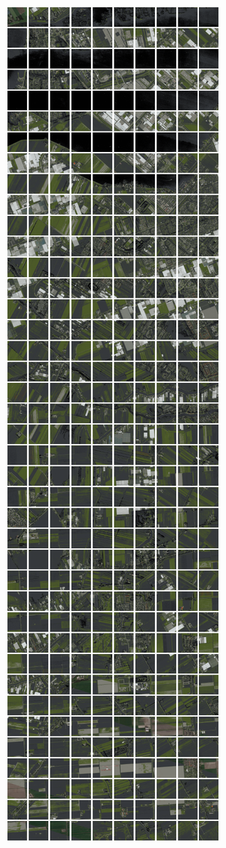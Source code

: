<html>
<div>
<img src="https://github.com/HakkaTjakka/NL_TILE_MAP/blob/main/18/615/-1051/r.6150.-10510.png" height="44" width="44">
<img src="https://github.com/HakkaTjakka/NL_TILE_MAP/blob/main/18/615/-1051/r.6151.-10510.png" height="44" width="44">
<img src="https://github.com/HakkaTjakka/NL_TILE_MAP/blob/main/18/615/-1051/r.6152.-10510.png" height="44" width="44">
<img src="https://github.com/HakkaTjakka/NL_TILE_MAP/blob/main/18/615/-1051/r.6153.-10510.png" height="44" width="44">
<img src="https://github.com/HakkaTjakka/NL_TILE_MAP/blob/main/18/615/-1051/r.6154.-10510.png" height="44" width="44">
<img src="https://github.com/HakkaTjakka/NL_TILE_MAP/blob/main/18/615/-1051/r.6155.-10510.png" height="44" width="44">
<img src="https://github.com/HakkaTjakka/NL_TILE_MAP/blob/main/18/615/-1051/r.6156.-10510.png" height="44" width="44">
<img src="https://github.com/HakkaTjakka/NL_TILE_MAP/blob/main/18/615/-1051/r.6157.-10510.png" height="44" width="44">
<img src="https://github.com/HakkaTjakka/NL_TILE_MAP/blob/main/18/615/-1051/r.6158.-10510.png" height="44" width="44">
<img src="https://github.com/HakkaTjakka/NL_TILE_MAP/blob/main/18/615/-1051/r.6159.-10510.png" height="44" width="44">
<img src="https://github.com/HakkaTjakka/NL_TILE_MAP/blob/main/18/616/-1051/r.6160.-10510.png" height="44" width="44">
<img src="https://github.com/HakkaTjakka/NL_TILE_MAP/blob/main/18/616/-1051/r.6161.-10510.png" height="44" width="44">
<img src="https://github.com/HakkaTjakka/NL_TILE_MAP/blob/main/18/616/-1051/r.6162.-10510.png" height="44" width="44">
<img src="https://github.com/HakkaTjakka/NL_TILE_MAP/blob/main/18/616/-1051/r.6163.-10510.png" height="44" width="44">
<img src="https://github.com/HakkaTjakka/NL_TILE_MAP/blob/main/18/616/-1051/r.6164.-10510.png" height="44" width="44">
<img src="https://github.com/HakkaTjakka/NL_TILE_MAP/blob/main/18/616/-1051/r.6165.-10510.png" height="44" width="44">
<img src="https://github.com/HakkaTjakka/NL_TILE_MAP/blob/main/18/616/-1051/r.6166.-10510.png" height="44" width="44">
<img src="https://github.com/HakkaTjakka/NL_TILE_MAP/blob/main/18/616/-1051/r.6167.-10510.png" height="44" width="44">
<img src="https://github.com/HakkaTjakka/NL_TILE_MAP/blob/main/18/616/-1051/r.6168.-10510.png" height="44" width="44">
<img src="https://github.com/HakkaTjakka/NL_TILE_MAP/blob/main/18/616/-1051/r.6169.-10510.png" height="44" width="44">
<br>
<img src="https://github.com/HakkaTjakka/NL_TILE_MAP/blob/main/18/615/-1051/r.6150.-10509.png" height="44" width="44">
<img src="https://github.com/HakkaTjakka/NL_TILE_MAP/blob/main/18/615/-1051/r.6151.-10509.png" height="44" width="44">
<img src="https://github.com/HakkaTjakka/NL_TILE_MAP/blob/main/18/615/-1051/r.6152.-10509.png" height="44" width="44">
<img src="https://github.com/HakkaTjakka/NL_TILE_MAP/blob/main/18/615/-1051/r.6153.-10509.png" height="44" width="44">
<img src="https://github.com/HakkaTjakka/NL_TILE_MAP/blob/main/18/615/-1051/r.6154.-10509.png" height="44" width="44">
<img src="https://github.com/HakkaTjakka/NL_TILE_MAP/blob/main/18/615/-1051/r.6155.-10509.png" height="44" width="44">
<img src="https://github.com/HakkaTjakka/NL_TILE_MAP/blob/main/18/615/-1051/r.6156.-10509.png" height="44" width="44">
<img src="https://github.com/HakkaTjakka/NL_TILE_MAP/blob/main/18/615/-1051/r.6157.-10509.png" height="44" width="44">
<img src="https://github.com/HakkaTjakka/NL_TILE_MAP/blob/main/18/615/-1051/r.6158.-10509.png" height="44" width="44">
<img src="https://github.com/HakkaTjakka/NL_TILE_MAP/blob/main/18/615/-1051/r.6159.-10509.png" height="44" width="44">
<img src="https://github.com/HakkaTjakka/NL_TILE_MAP/blob/main/18/616/-1051/r.6160.-10509.png" height="44" width="44">
<img src="https://github.com/HakkaTjakka/NL_TILE_MAP/blob/main/18/616/-1051/r.6161.-10509.png" height="44" width="44">
<img src="https://github.com/HakkaTjakka/NL_TILE_MAP/blob/main/18/616/-1051/r.6162.-10509.png" height="44" width="44">
<img src="https://github.com/HakkaTjakka/NL_TILE_MAP/blob/main/18/616/-1051/r.6163.-10509.png" height="44" width="44">
<img src="https://github.com/HakkaTjakka/NL_TILE_MAP/blob/main/18/616/-1051/r.6164.-10509.png" height="44" width="44">
<img src="https://github.com/HakkaTjakka/NL_TILE_MAP/blob/main/18/616/-1051/r.6165.-10509.png" height="44" width="44">
<img src="https://github.com/HakkaTjakka/NL_TILE_MAP/blob/main/18/616/-1051/r.6166.-10509.png" height="44" width="44">
<img src="https://github.com/HakkaTjakka/NL_TILE_MAP/blob/main/18/616/-1051/r.6167.-10509.png" height="44" width="44">
<img src="https://github.com/HakkaTjakka/NL_TILE_MAP/blob/main/18/616/-1051/r.6168.-10509.png" height="44" width="44">
<img src="https://github.com/HakkaTjakka/NL_TILE_MAP/blob/main/18/616/-1051/r.6169.-10509.png" height="44" width="44">
<br>
<img src="https://github.com/HakkaTjakka/NL_TILE_MAP/blob/main/18/615/-1051/r.6150.-10508.png" height="44" width="44">
<img src="https://github.com/HakkaTjakka/NL_TILE_MAP/blob/main/18/615/-1051/r.6151.-10508.png" height="44" width="44">
<img src="https://github.com/HakkaTjakka/NL_TILE_MAP/blob/main/18/615/-1051/r.6152.-10508.png" height="44" width="44">
<img src="https://github.com/HakkaTjakka/NL_TILE_MAP/blob/main/18/615/-1051/r.6153.-10508.png" height="44" width="44">
<img src="https://github.com/HakkaTjakka/NL_TILE_MAP/blob/main/18/615/-1051/r.6154.-10508.png" height="44" width="44">
<img src="https://github.com/HakkaTjakka/NL_TILE_MAP/blob/main/18/615/-1051/r.6155.-10508.png" height="44" width="44">
<img src="https://github.com/HakkaTjakka/NL_TILE_MAP/blob/main/18/615/-1051/r.6156.-10508.png" height="44" width="44">
<img src="https://github.com/HakkaTjakka/NL_TILE_MAP/blob/main/18/615/-1051/r.6157.-10508.png" height="44" width="44">
<img src="https://github.com/HakkaTjakka/NL_TILE_MAP/blob/main/18/615/-1051/r.6158.-10508.png" height="44" width="44">
<img src="https://github.com/HakkaTjakka/NL_TILE_MAP/blob/main/18/615/-1051/r.6159.-10508.png" height="44" width="44">
<img src="https://github.com/HakkaTjakka/NL_TILE_MAP/blob/main/18/616/-1051/r.6160.-10508.png" height="44" width="44">
<img src="https://github.com/HakkaTjakka/NL_TILE_MAP/blob/main/18/616/-1051/r.6161.-10508.png" height="44" width="44">
<img src="https://github.com/HakkaTjakka/NL_TILE_MAP/blob/main/18/616/-1051/r.6162.-10508.png" height="44" width="44">
<img src="https://github.com/HakkaTjakka/NL_TILE_MAP/blob/main/18/616/-1051/r.6163.-10508.png" height="44" width="44">
<img src="https://github.com/HakkaTjakka/NL_TILE_MAP/blob/main/18/616/-1051/r.6164.-10508.png" height="44" width="44">
<img src="https://github.com/HakkaTjakka/NL_TILE_MAP/blob/main/18/616/-1051/r.6165.-10508.png" height="44" width="44">
<img src="https://github.com/HakkaTjakka/NL_TILE_MAP/blob/main/18/616/-1051/r.6166.-10508.png" height="44" width="44">
<img src="https://github.com/HakkaTjakka/NL_TILE_MAP/blob/main/18/616/-1051/r.6167.-10508.png" height="44" width="44">
<img src="https://github.com/HakkaTjakka/NL_TILE_MAP/blob/main/18/616/-1051/r.6168.-10508.png" height="44" width="44">
<img src="https://github.com/HakkaTjakka/NL_TILE_MAP/blob/main/18/616/-1051/r.6169.-10508.png" height="44" width="44">
<br>
<img src="https://github.com/HakkaTjakka/NL_TILE_MAP/blob/main/18/615/-1051/r.6150.-10507.png" height="44" width="44">
<img src="https://github.com/HakkaTjakka/NL_TILE_MAP/blob/main/18/615/-1051/r.6151.-10507.png" height="44" width="44">
<img src="https://github.com/HakkaTjakka/NL_TILE_MAP/blob/main/18/615/-1051/r.6152.-10507.png" height="44" width="44">
<img src="https://github.com/HakkaTjakka/NL_TILE_MAP/blob/main/18/615/-1051/r.6153.-10507.png" height="44" width="44">
<img src="https://github.com/HakkaTjakka/NL_TILE_MAP/blob/main/18/615/-1051/r.6154.-10507.png" height="44" width="44">
<img src="https://github.com/HakkaTjakka/NL_TILE_MAP/blob/main/18/615/-1051/r.6155.-10507.png" height="44" width="44">
<img src="https://github.com/HakkaTjakka/NL_TILE_MAP/blob/main/18/615/-1051/r.6156.-10507.png" height="44" width="44">
<img src="https://github.com/HakkaTjakka/NL_TILE_MAP/blob/main/18/615/-1051/r.6157.-10507.png" height="44" width="44">
<img src="https://github.com/HakkaTjakka/NL_TILE_MAP/blob/main/18/615/-1051/r.6158.-10507.png" height="44" width="44">
<img src="https://github.com/HakkaTjakka/NL_TILE_MAP/blob/main/18/615/-1051/r.6159.-10507.png" height="44" width="44">
<img src="https://github.com/HakkaTjakka/NL_TILE_MAP/blob/main/18/616/-1051/r.6160.-10507.png" height="44" width="44">
<img src="https://github.com/HakkaTjakka/NL_TILE_MAP/blob/main/18/616/-1051/r.6161.-10507.png" height="44" width="44">
<img src="https://github.com/HakkaTjakka/NL_TILE_MAP/blob/main/18/616/-1051/r.6162.-10507.png" height="44" width="44">
<img src="https://github.com/HakkaTjakka/NL_TILE_MAP/blob/main/18/616/-1051/r.6163.-10507.png" height="44" width="44">
<img src="https://github.com/HakkaTjakka/NL_TILE_MAP/blob/main/18/616/-1051/r.6164.-10507.png" height="44" width="44">
<img src="https://github.com/HakkaTjakka/NL_TILE_MAP/blob/main/18/616/-1051/r.6165.-10507.png" height="44" width="44">
<img src="https://github.com/HakkaTjakka/NL_TILE_MAP/blob/main/18/616/-1051/r.6166.-10507.png" height="44" width="44">
<img src="https://github.com/HakkaTjakka/NL_TILE_MAP/blob/main/18/616/-1051/r.6167.-10507.png" height="44" width="44">
<img src="https://github.com/HakkaTjakka/NL_TILE_MAP/blob/main/18/616/-1051/r.6168.-10507.png" height="44" width="44">
<img src="https://github.com/HakkaTjakka/NL_TILE_MAP/blob/main/18/616/-1051/r.6169.-10507.png" height="44" width="44">
<br>
<img src="https://github.com/HakkaTjakka/NL_TILE_MAP/blob/main/18/615/-1051/r.6150.-10506.png" height="44" width="44">
<img src="https://github.com/HakkaTjakka/NL_TILE_MAP/blob/main/18/615/-1051/r.6151.-10506.png" height="44" width="44">
<img src="https://github.com/HakkaTjakka/NL_TILE_MAP/blob/main/18/615/-1051/r.6152.-10506.png" height="44" width="44">
<img src="https://github.com/HakkaTjakka/NL_TILE_MAP/blob/main/18/615/-1051/r.6153.-10506.png" height="44" width="44">
<img src="https://github.com/HakkaTjakka/NL_TILE_MAP/blob/main/18/615/-1051/r.6154.-10506.png" height="44" width="44">
<img src="https://github.com/HakkaTjakka/NL_TILE_MAP/blob/main/18/615/-1051/r.6155.-10506.png" height="44" width="44">
<img src="https://github.com/HakkaTjakka/NL_TILE_MAP/blob/main/18/615/-1051/r.6156.-10506.png" height="44" width="44">
<img src="https://github.com/HakkaTjakka/NL_TILE_MAP/blob/main/18/615/-1051/r.6157.-10506.png" height="44" width="44">
<img src="https://github.com/HakkaTjakka/NL_TILE_MAP/blob/main/18/615/-1051/r.6158.-10506.png" height="44" width="44">
<img src="https://github.com/HakkaTjakka/NL_TILE_MAP/blob/main/18/615/-1051/r.6159.-10506.png" height="44" width="44">
<img src="https://github.com/HakkaTjakka/NL_TILE_MAP/blob/main/18/616/-1051/r.6160.-10506.png" height="44" width="44">
<img src="https://github.com/HakkaTjakka/NL_TILE_MAP/blob/main/18/616/-1051/r.6161.-10506.png" height="44" width="44">
<img src="https://github.com/HakkaTjakka/NL_TILE_MAP/blob/main/18/616/-1051/r.6162.-10506.png" height="44" width="44">
<img src="https://github.com/HakkaTjakka/NL_TILE_MAP/blob/main/18/616/-1051/r.6163.-10506.png" height="44" width="44">
<img src="https://github.com/HakkaTjakka/NL_TILE_MAP/blob/main/18/616/-1051/r.6164.-10506.png" height="44" width="44">
<img src="https://github.com/HakkaTjakka/NL_TILE_MAP/blob/main/18/616/-1051/r.6165.-10506.png" height="44" width="44">
<img src="https://github.com/HakkaTjakka/NL_TILE_MAP/blob/main/18/616/-1051/r.6166.-10506.png" height="44" width="44">
<img src="https://github.com/HakkaTjakka/NL_TILE_MAP/blob/main/18/616/-1051/r.6167.-10506.png" height="44" width="44">
<img src="https://github.com/HakkaTjakka/NL_TILE_MAP/blob/main/18/616/-1051/r.6168.-10506.png" height="44" width="44">
<img src="https://github.com/HakkaTjakka/NL_TILE_MAP/blob/main/18/616/-1051/r.6169.-10506.png" height="44" width="44">
<br>
<img src="https://github.com/HakkaTjakka/NL_TILE_MAP/blob/main/18/615/-1051/r.6150.-10505.png" height="44" width="44">
<img src="https://github.com/HakkaTjakka/NL_TILE_MAP/blob/main/18/615/-1051/r.6151.-10505.png" height="44" width="44">
<img src="https://github.com/HakkaTjakka/NL_TILE_MAP/blob/main/18/615/-1051/r.6152.-10505.png" height="44" width="44">
<img src="https://github.com/HakkaTjakka/NL_TILE_MAP/blob/main/18/615/-1051/r.6153.-10505.png" height="44" width="44">
<img src="https://github.com/HakkaTjakka/NL_TILE_MAP/blob/main/18/615/-1051/r.6154.-10505.png" height="44" width="44">
<img src="https://github.com/HakkaTjakka/NL_TILE_MAP/blob/main/18/615/-1051/r.6155.-10505.png" height="44" width="44">
<img src="https://github.com/HakkaTjakka/NL_TILE_MAP/blob/main/18/615/-1051/r.6156.-10505.png" height="44" width="44">
<img src="https://github.com/HakkaTjakka/NL_TILE_MAP/blob/main/18/615/-1051/r.6157.-10505.png" height="44" width="44">
<img src="https://github.com/HakkaTjakka/NL_TILE_MAP/blob/main/18/615/-1051/r.6158.-10505.png" height="44" width="44">
<img src="https://github.com/HakkaTjakka/NL_TILE_MAP/blob/main/18/615/-1051/r.6159.-10505.png" height="44" width="44">
<img src="https://github.com/HakkaTjakka/NL_TILE_MAP/blob/main/18/616/-1051/r.6160.-10505.png" height="44" width="44">
<img src="https://github.com/HakkaTjakka/NL_TILE_MAP/blob/main/18/616/-1051/r.6161.-10505.png" height="44" width="44">
<img src="https://github.com/HakkaTjakka/NL_TILE_MAP/blob/main/18/616/-1051/r.6162.-10505.png" height="44" width="44">
<img src="https://github.com/HakkaTjakka/NL_TILE_MAP/blob/main/18/616/-1051/r.6163.-10505.png" height="44" width="44">
<img src="https://github.com/HakkaTjakka/NL_TILE_MAP/blob/main/18/616/-1051/r.6164.-10505.png" height="44" width="44">
<img src="https://github.com/HakkaTjakka/NL_TILE_MAP/blob/main/18/616/-1051/r.6165.-10505.png" height="44" width="44">
<img src="https://github.com/HakkaTjakka/NL_TILE_MAP/blob/main/18/616/-1051/r.6166.-10505.png" height="44" width="44">
<img src="https://github.com/HakkaTjakka/NL_TILE_MAP/blob/main/18/616/-1051/r.6167.-10505.png" height="44" width="44">
<img src="https://github.com/HakkaTjakka/NL_TILE_MAP/blob/main/18/616/-1051/r.6168.-10505.png" height="44" width="44">
<img src="https://github.com/HakkaTjakka/NL_TILE_MAP/blob/main/18/616/-1051/r.6169.-10505.png" height="44" width="44">
<br>
<img src="https://github.com/HakkaTjakka/NL_TILE_MAP/blob/main/18/615/-1051/r.6150.-10504.png" height="44" width="44">
<img src="https://github.com/HakkaTjakka/NL_TILE_MAP/blob/main/18/615/-1051/r.6151.-10504.png" height="44" width="44">
<img src="https://github.com/HakkaTjakka/NL_TILE_MAP/blob/main/18/615/-1051/r.6152.-10504.png" height="44" width="44">
<img src="https://github.com/HakkaTjakka/NL_TILE_MAP/blob/main/18/615/-1051/r.6153.-10504.png" height="44" width="44">
<img src="https://github.com/HakkaTjakka/NL_TILE_MAP/blob/main/18/615/-1051/r.6154.-10504.png" height="44" width="44">
<img src="https://github.com/HakkaTjakka/NL_TILE_MAP/blob/main/18/615/-1051/r.6155.-10504.png" height="44" width="44">
<img src="https://github.com/HakkaTjakka/NL_TILE_MAP/blob/main/18/615/-1051/r.6156.-10504.png" height="44" width="44">
<img src="https://github.com/HakkaTjakka/NL_TILE_MAP/blob/main/18/615/-1051/r.6157.-10504.png" height="44" width="44">
<img src="https://github.com/HakkaTjakka/NL_TILE_MAP/blob/main/18/615/-1051/r.6158.-10504.png" height="44" width="44">
<img src="https://github.com/HakkaTjakka/NL_TILE_MAP/blob/main/18/615/-1051/r.6159.-10504.png" height="44" width="44">
<img src="https://github.com/HakkaTjakka/NL_TILE_MAP/blob/main/18/616/-1051/r.6160.-10504.png" height="44" width="44">
<img src="https://github.com/HakkaTjakka/NL_TILE_MAP/blob/main/18/616/-1051/r.6161.-10504.png" height="44" width="44">
<img src="https://github.com/HakkaTjakka/NL_TILE_MAP/blob/main/18/616/-1051/r.6162.-10504.png" height="44" width="44">
<img src="https://github.com/HakkaTjakka/NL_TILE_MAP/blob/main/18/616/-1051/r.6163.-10504.png" height="44" width="44">
<img src="https://github.com/HakkaTjakka/NL_TILE_MAP/blob/main/18/616/-1051/r.6164.-10504.png" height="44" width="44">
<img src="https://github.com/HakkaTjakka/NL_TILE_MAP/blob/main/18/616/-1051/r.6165.-10504.png" height="44" width="44">
<img src="https://github.com/HakkaTjakka/NL_TILE_MAP/blob/main/18/616/-1051/r.6166.-10504.png" height="44" width="44">
<img src="https://github.com/HakkaTjakka/NL_TILE_MAP/blob/main/18/616/-1051/r.6167.-10504.png" height="44" width="44">
<img src="https://github.com/HakkaTjakka/NL_TILE_MAP/blob/main/18/616/-1051/r.6168.-10504.png" height="44" width="44">
<img src="https://github.com/HakkaTjakka/NL_TILE_MAP/blob/main/18/616/-1051/r.6169.-10504.png" height="44" width="44">
<br>
<img src="https://github.com/HakkaTjakka/NL_TILE_MAP/blob/main/18/615/-1051/r.6150.-10503.png" height="44" width="44">
<img src="https://github.com/HakkaTjakka/NL_TILE_MAP/blob/main/18/615/-1051/r.6151.-10503.png" height="44" width="44">
<img src="https://github.com/HakkaTjakka/NL_TILE_MAP/blob/main/18/615/-1051/r.6152.-10503.png" height="44" width="44">
<img src="https://github.com/HakkaTjakka/NL_TILE_MAP/blob/main/18/615/-1051/r.6153.-10503.png" height="44" width="44">
<img src="https://github.com/HakkaTjakka/NL_TILE_MAP/blob/main/18/615/-1051/r.6154.-10503.png" height="44" width="44">
<img src="https://github.com/HakkaTjakka/NL_TILE_MAP/blob/main/18/615/-1051/r.6155.-10503.png" height="44" width="44">
<img src="https://github.com/HakkaTjakka/NL_TILE_MAP/blob/main/18/615/-1051/r.6156.-10503.png" height="44" width="44">
<img src="https://github.com/HakkaTjakka/NL_TILE_MAP/blob/main/18/615/-1051/r.6157.-10503.png" height="44" width="44">
<img src="https://github.com/HakkaTjakka/NL_TILE_MAP/blob/main/18/615/-1051/r.6158.-10503.png" height="44" width="44">
<img src="https://github.com/HakkaTjakka/NL_TILE_MAP/blob/main/18/615/-1051/r.6159.-10503.png" height="44" width="44">
<img src="https://github.com/HakkaTjakka/NL_TILE_MAP/blob/main/18/616/-1051/r.6160.-10503.png" height="44" width="44">
<img src="https://github.com/HakkaTjakka/NL_TILE_MAP/blob/main/18/616/-1051/r.6161.-10503.png" height="44" width="44">
<img src="https://github.com/HakkaTjakka/NL_TILE_MAP/blob/main/18/616/-1051/r.6162.-10503.png" height="44" width="44">
<img src="https://github.com/HakkaTjakka/NL_TILE_MAP/blob/main/18/616/-1051/r.6163.-10503.png" height="44" width="44">
<img src="https://github.com/HakkaTjakka/NL_TILE_MAP/blob/main/18/616/-1051/r.6164.-10503.png" height="44" width="44">
<img src="https://github.com/HakkaTjakka/NL_TILE_MAP/blob/main/18/616/-1051/r.6165.-10503.png" height="44" width="44">
<img src="https://github.com/HakkaTjakka/NL_TILE_MAP/blob/main/18/616/-1051/r.6166.-10503.png" height="44" width="44">
<img src="https://github.com/HakkaTjakka/NL_TILE_MAP/blob/main/18/616/-1051/r.6167.-10503.png" height="44" width="44">
<img src="https://github.com/HakkaTjakka/NL_TILE_MAP/blob/main/18/616/-1051/r.6168.-10503.png" height="44" width="44">
<img src="https://github.com/HakkaTjakka/NL_TILE_MAP/blob/main/18/616/-1051/r.6169.-10503.png" height="44" width="44">
<br>
<img src="https://github.com/HakkaTjakka/NL_TILE_MAP/blob/main/18/615/-1051/r.6150.-10502.png" height="44" width="44">
<img src="https://github.com/HakkaTjakka/NL_TILE_MAP/blob/main/18/615/-1051/r.6151.-10502.png" height="44" width="44">
<img src="https://github.com/HakkaTjakka/NL_TILE_MAP/blob/main/18/615/-1051/r.6152.-10502.png" height="44" width="44">
<img src="https://github.com/HakkaTjakka/NL_TILE_MAP/blob/main/18/615/-1051/r.6153.-10502.png" height="44" width="44">
<img src="https://github.com/HakkaTjakka/NL_TILE_MAP/blob/main/18/615/-1051/r.6154.-10502.png" height="44" width="44">
<img src="https://github.com/HakkaTjakka/NL_TILE_MAP/blob/main/18/615/-1051/r.6155.-10502.png" height="44" width="44">
<img src="https://github.com/HakkaTjakka/NL_TILE_MAP/blob/main/18/615/-1051/r.6156.-10502.png" height="44" width="44">
<img src="https://github.com/HakkaTjakka/NL_TILE_MAP/blob/main/18/615/-1051/r.6157.-10502.png" height="44" width="44">
<img src="https://github.com/HakkaTjakka/NL_TILE_MAP/blob/main/18/615/-1051/r.6158.-10502.png" height="44" width="44">
<img src="https://github.com/HakkaTjakka/NL_TILE_MAP/blob/main/18/615/-1051/r.6159.-10502.png" height="44" width="44">
<img src="https://github.com/HakkaTjakka/NL_TILE_MAP/blob/main/18/616/-1051/r.6160.-10502.png" height="44" width="44">
<img src="https://github.com/HakkaTjakka/NL_TILE_MAP/blob/main/18/616/-1051/r.6161.-10502.png" height="44" width="44">
<img src="https://github.com/HakkaTjakka/NL_TILE_MAP/blob/main/18/616/-1051/r.6162.-10502.png" height="44" width="44">
<img src="https://github.com/HakkaTjakka/NL_TILE_MAP/blob/main/18/616/-1051/r.6163.-10502.png" height="44" width="44">
<img src="https://github.com/HakkaTjakka/NL_TILE_MAP/blob/main/18/616/-1051/r.6164.-10502.png" height="44" width="44">
<img src="https://github.com/HakkaTjakka/NL_TILE_MAP/blob/main/18/616/-1051/r.6165.-10502.png" height="44" width="44">
<img src="https://github.com/HakkaTjakka/NL_TILE_MAP/blob/main/18/616/-1051/r.6166.-10502.png" height="44" width="44">
<img src="https://github.com/HakkaTjakka/NL_TILE_MAP/blob/main/18/616/-1051/r.6167.-10502.png" height="44" width="44">
<img src="https://github.com/HakkaTjakka/NL_TILE_MAP/blob/main/18/616/-1051/r.6168.-10502.png" height="44" width="44">
<img src="https://github.com/HakkaTjakka/NL_TILE_MAP/blob/main/18/616/-1051/r.6169.-10502.png" height="44" width="44">
<br>
<img src="https://github.com/HakkaTjakka/NL_TILE_MAP/blob/main/18/615/-1051/r.6150.-10501.png" height="44" width="44">
<img src="https://github.com/HakkaTjakka/NL_TILE_MAP/blob/main/18/615/-1051/r.6151.-10501.png" height="44" width="44">
<img src="https://github.com/HakkaTjakka/NL_TILE_MAP/blob/main/18/615/-1051/r.6152.-10501.png" height="44" width="44">
<img src="https://github.com/HakkaTjakka/NL_TILE_MAP/blob/main/18/615/-1051/r.6153.-10501.png" height="44" width="44">
<img src="https://github.com/HakkaTjakka/NL_TILE_MAP/blob/main/18/615/-1051/r.6154.-10501.png" height="44" width="44">
<img src="https://github.com/HakkaTjakka/NL_TILE_MAP/blob/main/18/615/-1051/r.6155.-10501.png" height="44" width="44">
<img src="https://github.com/HakkaTjakka/NL_TILE_MAP/blob/main/18/615/-1051/r.6156.-10501.png" height="44" width="44">
<img src="https://github.com/HakkaTjakka/NL_TILE_MAP/blob/main/18/615/-1051/r.6157.-10501.png" height="44" width="44">
<img src="https://github.com/HakkaTjakka/NL_TILE_MAP/blob/main/18/615/-1051/r.6158.-10501.png" height="44" width="44">
<img src="https://github.com/HakkaTjakka/NL_TILE_MAP/blob/main/18/615/-1051/r.6159.-10501.png" height="44" width="44">
<img src="https://github.com/HakkaTjakka/NL_TILE_MAP/blob/main/18/616/-1051/r.6160.-10501.png" height="44" width="44">
<img src="https://github.com/HakkaTjakka/NL_TILE_MAP/blob/main/18/616/-1051/r.6161.-10501.png" height="44" width="44">
<img src="https://github.com/HakkaTjakka/NL_TILE_MAP/blob/main/18/616/-1051/r.6162.-10501.png" height="44" width="44">
<img src="https://github.com/HakkaTjakka/NL_TILE_MAP/blob/main/18/616/-1051/r.6163.-10501.png" height="44" width="44">
<img src="https://github.com/HakkaTjakka/NL_TILE_MAP/blob/main/18/616/-1051/r.6164.-10501.png" height="44" width="44">
<img src="https://github.com/HakkaTjakka/NL_TILE_MAP/blob/main/18/616/-1051/r.6165.-10501.png" height="44" width="44">
<img src="https://github.com/HakkaTjakka/NL_TILE_MAP/blob/main/18/616/-1051/r.6166.-10501.png" height="44" width="44">
<img src="https://github.com/HakkaTjakka/NL_TILE_MAP/blob/main/18/616/-1051/r.6167.-10501.png" height="44" width="44">
<img src="https://github.com/HakkaTjakka/NL_TILE_MAP/blob/main/18/616/-1051/r.6168.-10501.png" height="44" width="44">
<img src="https://github.com/HakkaTjakka/NL_TILE_MAP/blob/main/18/616/-1051/r.6169.-10501.png" height="44" width="44">
<br>
<img src="https://github.com/HakkaTjakka/NL_TILE_MAP/blob/main/18/615/-1050/r.6150.-10500.png" height="44" width="44">
<img src="https://github.com/HakkaTjakka/NL_TILE_MAP/blob/main/18/615/-1050/r.6151.-10500.png" height="44" width="44">
<img src="https://github.com/HakkaTjakka/NL_TILE_MAP/blob/main/18/615/-1050/r.6152.-10500.png" height="44" width="44">
<img src="https://github.com/HakkaTjakka/NL_TILE_MAP/blob/main/18/615/-1050/r.6153.-10500.png" height="44" width="44">
<img src="https://github.com/HakkaTjakka/NL_TILE_MAP/blob/main/18/615/-1050/r.6154.-10500.png" height="44" width="44">
<img src="https://github.com/HakkaTjakka/NL_TILE_MAP/blob/main/18/615/-1050/r.6155.-10500.png" height="44" width="44">
<img src="https://github.com/HakkaTjakka/NL_TILE_MAP/blob/main/18/615/-1050/r.6156.-10500.png" height="44" width="44">
<img src="https://github.com/HakkaTjakka/NL_TILE_MAP/blob/main/18/615/-1050/r.6157.-10500.png" height="44" width="44">
<img src="https://github.com/HakkaTjakka/NL_TILE_MAP/blob/main/18/615/-1050/r.6158.-10500.png" height="44" width="44">
<img src="https://github.com/HakkaTjakka/NL_TILE_MAP/blob/main/18/615/-1050/r.6159.-10500.png" height="44" width="44">
<img src="https://github.com/HakkaTjakka/NL_TILE_MAP/blob/main/18/616/-1050/r.6160.-10500.png" height="44" width="44">
<img src="https://github.com/HakkaTjakka/NL_TILE_MAP/blob/main/18/616/-1050/r.6161.-10500.png" height="44" width="44">
<img src="https://github.com/HakkaTjakka/NL_TILE_MAP/blob/main/18/616/-1050/r.6162.-10500.png" height="44" width="44">
<img src="https://github.com/HakkaTjakka/NL_TILE_MAP/blob/main/18/616/-1050/r.6163.-10500.png" height="44" width="44">
<img src="https://github.com/HakkaTjakka/NL_TILE_MAP/blob/main/18/616/-1050/r.6164.-10500.png" height="44" width="44">
<img src="https://github.com/HakkaTjakka/NL_TILE_MAP/blob/main/18/616/-1050/r.6165.-10500.png" height="44" width="44">
<img src="https://github.com/HakkaTjakka/NL_TILE_MAP/blob/main/18/616/-1050/r.6166.-10500.png" height="44" width="44">
<img src="https://github.com/HakkaTjakka/NL_TILE_MAP/blob/main/18/616/-1050/r.6167.-10500.png" height="44" width="44">
<img src="https://github.com/HakkaTjakka/NL_TILE_MAP/blob/main/18/616/-1050/r.6168.-10500.png" height="44" width="44">
<img src="https://github.com/HakkaTjakka/NL_TILE_MAP/blob/main/18/616/-1050/r.6169.-10500.png" height="44" width="44">
<br>
<img src="https://github.com/HakkaTjakka/NL_TILE_MAP/blob/main/18/615/-1050/r.6150.-10499.png" height="44" width="44">
<img src="https://github.com/HakkaTjakka/NL_TILE_MAP/blob/main/18/615/-1050/r.6151.-10499.png" height="44" width="44">
<img src="https://github.com/HakkaTjakka/NL_TILE_MAP/blob/main/18/615/-1050/r.6152.-10499.png" height="44" width="44">
<img src="https://github.com/HakkaTjakka/NL_TILE_MAP/blob/main/18/615/-1050/r.6153.-10499.png" height="44" width="44">
<img src="https://github.com/HakkaTjakka/NL_TILE_MAP/blob/main/18/615/-1050/r.6154.-10499.png" height="44" width="44">
<img src="https://github.com/HakkaTjakka/NL_TILE_MAP/blob/main/18/615/-1050/r.6155.-10499.png" height="44" width="44">
<img src="https://github.com/HakkaTjakka/NL_TILE_MAP/blob/main/18/615/-1050/r.6156.-10499.png" height="44" width="44">
<img src="https://github.com/HakkaTjakka/NL_TILE_MAP/blob/main/18/615/-1050/r.6157.-10499.png" height="44" width="44">
<img src="https://github.com/HakkaTjakka/NL_TILE_MAP/blob/main/18/615/-1050/r.6158.-10499.png" height="44" width="44">
<img src="https://github.com/HakkaTjakka/NL_TILE_MAP/blob/main/18/615/-1050/r.6159.-10499.png" height="44" width="44">
<img src="https://github.com/HakkaTjakka/NL_TILE_MAP/blob/main/18/616/-1050/r.6160.-10499.png" height="44" width="44">
<img src="https://github.com/HakkaTjakka/NL_TILE_MAP/blob/main/18/616/-1050/r.6161.-10499.png" height="44" width="44">
<img src="https://github.com/HakkaTjakka/NL_TILE_MAP/blob/main/18/616/-1050/r.6162.-10499.png" height="44" width="44">
<img src="https://github.com/HakkaTjakka/NL_TILE_MAP/blob/main/18/616/-1050/r.6163.-10499.png" height="44" width="44">
<img src="https://github.com/HakkaTjakka/NL_TILE_MAP/blob/main/18/616/-1050/r.6164.-10499.png" height="44" width="44">
<img src="https://github.com/HakkaTjakka/NL_TILE_MAP/blob/main/18/616/-1050/r.6165.-10499.png" height="44" width="44">
<img src="https://github.com/HakkaTjakka/NL_TILE_MAP/blob/main/18/616/-1050/r.6166.-10499.png" height="44" width="44">
<img src="https://github.com/HakkaTjakka/NL_TILE_MAP/blob/main/18/616/-1050/r.6167.-10499.png" height="44" width="44">
<img src="https://github.com/HakkaTjakka/NL_TILE_MAP/blob/main/18/616/-1050/r.6168.-10499.png" height="44" width="44">
<img src="https://github.com/HakkaTjakka/NL_TILE_MAP/blob/main/18/616/-1050/r.6169.-10499.png" height="44" width="44">
<br>
<img src="https://github.com/HakkaTjakka/NL_TILE_MAP/blob/main/18/615/-1050/r.6150.-10498.png" height="44" width="44">
<img src="https://github.com/HakkaTjakka/NL_TILE_MAP/blob/main/18/615/-1050/r.6151.-10498.png" height="44" width="44">
<img src="https://github.com/HakkaTjakka/NL_TILE_MAP/blob/main/18/615/-1050/r.6152.-10498.png" height="44" width="44">
<img src="https://github.com/HakkaTjakka/NL_TILE_MAP/blob/main/18/615/-1050/r.6153.-10498.png" height="44" width="44">
<img src="https://github.com/HakkaTjakka/NL_TILE_MAP/blob/main/18/615/-1050/r.6154.-10498.png" height="44" width="44">
<img src="https://github.com/HakkaTjakka/NL_TILE_MAP/blob/main/18/615/-1050/r.6155.-10498.png" height="44" width="44">
<img src="https://github.com/HakkaTjakka/NL_TILE_MAP/blob/main/18/615/-1050/r.6156.-10498.png" height="44" width="44">
<img src="https://github.com/HakkaTjakka/NL_TILE_MAP/blob/main/18/615/-1050/r.6157.-10498.png" height="44" width="44">
<img src="https://github.com/HakkaTjakka/NL_TILE_MAP/blob/main/18/615/-1050/r.6158.-10498.png" height="44" width="44">
<img src="https://github.com/HakkaTjakka/NL_TILE_MAP/blob/main/18/615/-1050/r.6159.-10498.png" height="44" width="44">
<img src="https://github.com/HakkaTjakka/NL_TILE_MAP/blob/main/18/616/-1050/r.6160.-10498.png" height="44" width="44">
<img src="https://github.com/HakkaTjakka/NL_TILE_MAP/blob/main/18/616/-1050/r.6161.-10498.png" height="44" width="44">
<img src="https://github.com/HakkaTjakka/NL_TILE_MAP/blob/main/18/616/-1050/r.6162.-10498.png" height="44" width="44">
<img src="https://github.com/HakkaTjakka/NL_TILE_MAP/blob/main/18/616/-1050/r.6163.-10498.png" height="44" width="44">
<img src="https://github.com/HakkaTjakka/NL_TILE_MAP/blob/main/18/616/-1050/r.6164.-10498.png" height="44" width="44">
<img src="https://github.com/HakkaTjakka/NL_TILE_MAP/blob/main/18/616/-1050/r.6165.-10498.png" height="44" width="44">
<img src="https://github.com/HakkaTjakka/NL_TILE_MAP/blob/main/18/616/-1050/r.6166.-10498.png" height="44" width="44">
<img src="https://github.com/HakkaTjakka/NL_TILE_MAP/blob/main/18/616/-1050/r.6167.-10498.png" height="44" width="44">
<img src="https://github.com/HakkaTjakka/NL_TILE_MAP/blob/main/18/616/-1050/r.6168.-10498.png" height="44" width="44">
<img src="https://github.com/HakkaTjakka/NL_TILE_MAP/blob/main/18/616/-1050/r.6169.-10498.png" height="44" width="44">
<br>
<img src="https://github.com/HakkaTjakka/NL_TILE_MAP/blob/main/18/615/-1050/r.6150.-10497.png" height="44" width="44">
<img src="https://github.com/HakkaTjakka/NL_TILE_MAP/blob/main/18/615/-1050/r.6151.-10497.png" height="44" width="44">
<img src="https://github.com/HakkaTjakka/NL_TILE_MAP/blob/main/18/615/-1050/r.6152.-10497.png" height="44" width="44">
<img src="https://github.com/HakkaTjakka/NL_TILE_MAP/blob/main/18/615/-1050/r.6153.-10497.png" height="44" width="44">
<img src="https://github.com/HakkaTjakka/NL_TILE_MAP/blob/main/18/615/-1050/r.6154.-10497.png" height="44" width="44">
<img src="https://github.com/HakkaTjakka/NL_TILE_MAP/blob/main/18/615/-1050/r.6155.-10497.png" height="44" width="44">
<img src="https://github.com/HakkaTjakka/NL_TILE_MAP/blob/main/18/615/-1050/r.6156.-10497.png" height="44" width="44">
<img src="https://github.com/HakkaTjakka/NL_TILE_MAP/blob/main/18/615/-1050/r.6157.-10497.png" height="44" width="44">
<img src="https://github.com/HakkaTjakka/NL_TILE_MAP/blob/main/18/615/-1050/r.6158.-10497.png" height="44" width="44">
<img src="https://github.com/HakkaTjakka/NL_TILE_MAP/blob/main/18/615/-1050/r.6159.-10497.png" height="44" width="44">
<img src="https://github.com/HakkaTjakka/NL_TILE_MAP/blob/main/18/616/-1050/r.6160.-10497.png" height="44" width="44">
<img src="https://github.com/HakkaTjakka/NL_TILE_MAP/blob/main/18/616/-1050/r.6161.-10497.png" height="44" width="44">
<img src="https://github.com/HakkaTjakka/NL_TILE_MAP/blob/main/18/616/-1050/r.6162.-10497.png" height="44" width="44">
<img src="https://github.com/HakkaTjakka/NL_TILE_MAP/blob/main/18/616/-1050/r.6163.-10497.png" height="44" width="44">
<img src="https://github.com/HakkaTjakka/NL_TILE_MAP/blob/main/18/616/-1050/r.6164.-10497.png" height="44" width="44">
<img src="https://github.com/HakkaTjakka/NL_TILE_MAP/blob/main/18/616/-1050/r.6165.-10497.png" height="44" width="44">
<img src="https://github.com/HakkaTjakka/NL_TILE_MAP/blob/main/18/616/-1050/r.6166.-10497.png" height="44" width="44">
<img src="https://github.com/HakkaTjakka/NL_TILE_MAP/blob/main/18/616/-1050/r.6167.-10497.png" height="44" width="44">
<img src="https://github.com/HakkaTjakka/NL_TILE_MAP/blob/main/18/616/-1050/r.6168.-10497.png" height="44" width="44">
<img src="https://github.com/HakkaTjakka/NL_TILE_MAP/blob/main/18/616/-1050/r.6169.-10497.png" height="44" width="44">
<br>
<img src="https://github.com/HakkaTjakka/NL_TILE_MAP/blob/main/18/615/-1050/r.6150.-10496.png" height="44" width="44">
<img src="https://github.com/HakkaTjakka/NL_TILE_MAP/blob/main/18/615/-1050/r.6151.-10496.png" height="44" width="44">
<img src="https://github.com/HakkaTjakka/NL_TILE_MAP/blob/main/18/615/-1050/r.6152.-10496.png" height="44" width="44">
<img src="https://github.com/HakkaTjakka/NL_TILE_MAP/blob/main/18/615/-1050/r.6153.-10496.png" height="44" width="44">
<img src="https://github.com/HakkaTjakka/NL_TILE_MAP/blob/main/18/615/-1050/r.6154.-10496.png" height="44" width="44">
<img src="https://github.com/HakkaTjakka/NL_TILE_MAP/blob/main/18/615/-1050/r.6155.-10496.png" height="44" width="44">
<img src="https://github.com/HakkaTjakka/NL_TILE_MAP/blob/main/18/615/-1050/r.6156.-10496.png" height="44" width="44">
<img src="https://github.com/HakkaTjakka/NL_TILE_MAP/blob/main/18/615/-1050/r.6157.-10496.png" height="44" width="44">
<img src="https://github.com/HakkaTjakka/NL_TILE_MAP/blob/main/18/615/-1050/r.6158.-10496.png" height="44" width="44">
<img src="https://github.com/HakkaTjakka/NL_TILE_MAP/blob/main/18/615/-1050/r.6159.-10496.png" height="44" width="44">
<img src="https://github.com/HakkaTjakka/NL_TILE_MAP/blob/main/18/616/-1050/r.6160.-10496.png" height="44" width="44">
<img src="https://github.com/HakkaTjakka/NL_TILE_MAP/blob/main/18/616/-1050/r.6161.-10496.png" height="44" width="44">
<img src="https://github.com/HakkaTjakka/NL_TILE_MAP/blob/main/18/616/-1050/r.6162.-10496.png" height="44" width="44">
<img src="https://github.com/HakkaTjakka/NL_TILE_MAP/blob/main/18/616/-1050/r.6163.-10496.png" height="44" width="44">
<img src="https://github.com/HakkaTjakka/NL_TILE_MAP/blob/main/18/616/-1050/r.6164.-10496.png" height="44" width="44">
<img src="https://github.com/HakkaTjakka/NL_TILE_MAP/blob/main/18/616/-1050/r.6165.-10496.png" height="44" width="44">
<img src="https://github.com/HakkaTjakka/NL_TILE_MAP/blob/main/18/616/-1050/r.6166.-10496.png" height="44" width="44">
<img src="https://github.com/HakkaTjakka/NL_TILE_MAP/blob/main/18/616/-1050/r.6167.-10496.png" height="44" width="44">
<img src="https://github.com/HakkaTjakka/NL_TILE_MAP/blob/main/18/616/-1050/r.6168.-10496.png" height="44" width="44">
<img src="https://github.com/HakkaTjakka/NL_TILE_MAP/blob/main/18/616/-1050/r.6169.-10496.png" height="44" width="44">
<br>
<img src="https://github.com/HakkaTjakka/NL_TILE_MAP/blob/main/18/615/-1050/r.6150.-10495.png" height="44" width="44">
<img src="https://github.com/HakkaTjakka/NL_TILE_MAP/blob/main/18/615/-1050/r.6151.-10495.png" height="44" width="44">
<img src="https://github.com/HakkaTjakka/NL_TILE_MAP/blob/main/18/615/-1050/r.6152.-10495.png" height="44" width="44">
<img src="https://github.com/HakkaTjakka/NL_TILE_MAP/blob/main/18/615/-1050/r.6153.-10495.png" height="44" width="44">
<img src="https://github.com/HakkaTjakka/NL_TILE_MAP/blob/main/18/615/-1050/r.6154.-10495.png" height="44" width="44">
<img src="https://github.com/HakkaTjakka/NL_TILE_MAP/blob/main/18/615/-1050/r.6155.-10495.png" height="44" width="44">
<img src="https://github.com/HakkaTjakka/NL_TILE_MAP/blob/main/18/615/-1050/r.6156.-10495.png" height="44" width="44">
<img src="https://github.com/HakkaTjakka/NL_TILE_MAP/blob/main/18/615/-1050/r.6157.-10495.png" height="44" width="44">
<img src="https://github.com/HakkaTjakka/NL_TILE_MAP/blob/main/18/615/-1050/r.6158.-10495.png" height="44" width="44">
<img src="https://github.com/HakkaTjakka/NL_TILE_MAP/blob/main/18/615/-1050/r.6159.-10495.png" height="44" width="44">
<img src="https://github.com/HakkaTjakka/NL_TILE_MAP/blob/main/18/616/-1050/r.6160.-10495.png" height="44" width="44">
<img src="https://github.com/HakkaTjakka/NL_TILE_MAP/blob/main/18/616/-1050/r.6161.-10495.png" height="44" width="44">
<img src="https://github.com/HakkaTjakka/NL_TILE_MAP/blob/main/18/616/-1050/r.6162.-10495.png" height="44" width="44">
<img src="https://github.com/HakkaTjakka/NL_TILE_MAP/blob/main/18/616/-1050/r.6163.-10495.png" height="44" width="44">
<img src="https://github.com/HakkaTjakka/NL_TILE_MAP/blob/main/18/616/-1050/r.6164.-10495.png" height="44" width="44">
<img src="https://github.com/HakkaTjakka/NL_TILE_MAP/blob/main/18/616/-1050/r.6165.-10495.png" height="44" width="44">
<img src="https://github.com/HakkaTjakka/NL_TILE_MAP/blob/main/18/616/-1050/r.6166.-10495.png" height="44" width="44">
<img src="https://github.com/HakkaTjakka/NL_TILE_MAP/blob/main/18/616/-1050/r.6167.-10495.png" height="44" width="44">
<img src="https://github.com/HakkaTjakka/NL_TILE_MAP/blob/main/18/616/-1050/r.6168.-10495.png" height="44" width="44">
<img src="https://github.com/HakkaTjakka/NL_TILE_MAP/blob/main/18/616/-1050/r.6169.-10495.png" height="44" width="44">
<br>
<img src="https://github.com/HakkaTjakka/NL_TILE_MAP/blob/main/18/615/-1050/r.6150.-10494.png" height="44" width="44">
<img src="https://github.com/HakkaTjakka/NL_TILE_MAP/blob/main/18/615/-1050/r.6151.-10494.png" height="44" width="44">
<img src="https://github.com/HakkaTjakka/NL_TILE_MAP/blob/main/18/615/-1050/r.6152.-10494.png" height="44" width="44">
<img src="https://github.com/HakkaTjakka/NL_TILE_MAP/blob/main/18/615/-1050/r.6153.-10494.png" height="44" width="44">
<img src="https://github.com/HakkaTjakka/NL_TILE_MAP/blob/main/18/615/-1050/r.6154.-10494.png" height="44" width="44">
<img src="https://github.com/HakkaTjakka/NL_TILE_MAP/blob/main/18/615/-1050/r.6155.-10494.png" height="44" width="44">
<img src="https://github.com/HakkaTjakka/NL_TILE_MAP/blob/main/18/615/-1050/r.6156.-10494.png" height="44" width="44">
<img src="https://github.com/HakkaTjakka/NL_TILE_MAP/blob/main/18/615/-1050/r.6157.-10494.png" height="44" width="44">
<img src="https://github.com/HakkaTjakka/NL_TILE_MAP/blob/main/18/615/-1050/r.6158.-10494.png" height="44" width="44">
<img src="https://github.com/HakkaTjakka/NL_TILE_MAP/blob/main/18/615/-1050/r.6159.-10494.png" height="44" width="44">
<img src="https://github.com/HakkaTjakka/NL_TILE_MAP/blob/main/18/616/-1050/r.6160.-10494.png" height="44" width="44">
<img src="https://github.com/HakkaTjakka/NL_TILE_MAP/blob/main/18/616/-1050/r.6161.-10494.png" height="44" width="44">
<img src="https://github.com/HakkaTjakka/NL_TILE_MAP/blob/main/18/616/-1050/r.6162.-10494.png" height="44" width="44">
<img src="https://github.com/HakkaTjakka/NL_TILE_MAP/blob/main/18/616/-1050/r.6163.-10494.png" height="44" width="44">
<img src="https://github.com/HakkaTjakka/NL_TILE_MAP/blob/main/18/616/-1050/r.6164.-10494.png" height="44" width="44">
<img src="https://github.com/HakkaTjakka/NL_TILE_MAP/blob/main/18/616/-1050/r.6165.-10494.png" height="44" width="44">
<img src="https://github.com/HakkaTjakka/NL_TILE_MAP/blob/main/18/616/-1050/r.6166.-10494.png" height="44" width="44">
<img src="https://github.com/HakkaTjakka/NL_TILE_MAP/blob/main/18/616/-1050/r.6167.-10494.png" height="44" width="44">
<img src="https://github.com/HakkaTjakka/NL_TILE_MAP/blob/main/18/616/-1050/r.6168.-10494.png" height="44" width="44">
<img src="https://github.com/HakkaTjakka/NL_TILE_MAP/blob/main/18/616/-1050/r.6169.-10494.png" height="44" width="44">
<br>
<img src="https://github.com/HakkaTjakka/NL_TILE_MAP/blob/main/18/615/-1050/r.6150.-10493.png" height="44" width="44">
<img src="https://github.com/HakkaTjakka/NL_TILE_MAP/blob/main/18/615/-1050/r.6151.-10493.png" height="44" width="44">
<img src="https://github.com/HakkaTjakka/NL_TILE_MAP/blob/main/18/615/-1050/r.6152.-10493.png" height="44" width="44">
<img src="https://github.com/HakkaTjakka/NL_TILE_MAP/blob/main/18/615/-1050/r.6153.-10493.png" height="44" width="44">
<img src="https://github.com/HakkaTjakka/NL_TILE_MAP/blob/main/18/615/-1050/r.6154.-10493.png" height="44" width="44">
<img src="https://github.com/HakkaTjakka/NL_TILE_MAP/blob/main/18/615/-1050/r.6155.-10493.png" height="44" width="44">
<img src="https://github.com/HakkaTjakka/NL_TILE_MAP/blob/main/18/615/-1050/r.6156.-10493.png" height="44" width="44">
<img src="https://github.com/HakkaTjakka/NL_TILE_MAP/blob/main/18/615/-1050/r.6157.-10493.png" height="44" width="44">
<img src="https://github.com/HakkaTjakka/NL_TILE_MAP/blob/main/18/615/-1050/r.6158.-10493.png" height="44" width="44">
<img src="https://github.com/HakkaTjakka/NL_TILE_MAP/blob/main/18/615/-1050/r.6159.-10493.png" height="44" width="44">
<img src="https://github.com/HakkaTjakka/NL_TILE_MAP/blob/main/18/616/-1050/r.6160.-10493.png" height="44" width="44">
<img src="https://github.com/HakkaTjakka/NL_TILE_MAP/blob/main/18/616/-1050/r.6161.-10493.png" height="44" width="44">
<img src="https://github.com/HakkaTjakka/NL_TILE_MAP/blob/main/18/616/-1050/r.6162.-10493.png" height="44" width="44">
<img src="https://github.com/HakkaTjakka/NL_TILE_MAP/blob/main/18/616/-1050/r.6163.-10493.png" height="44" width="44">
<img src="https://github.com/HakkaTjakka/NL_TILE_MAP/blob/main/18/616/-1050/r.6164.-10493.png" height="44" width="44">
<img src="https://github.com/HakkaTjakka/NL_TILE_MAP/blob/main/18/616/-1050/r.6165.-10493.png" height="44" width="44">
<img src="https://github.com/HakkaTjakka/NL_TILE_MAP/blob/main/18/616/-1050/r.6166.-10493.png" height="44" width="44">
<img src="https://github.com/HakkaTjakka/NL_TILE_MAP/blob/main/18/616/-1050/r.6167.-10493.png" height="44" width="44">
<img src="https://github.com/HakkaTjakka/NL_TILE_MAP/blob/main/18/616/-1050/r.6168.-10493.png" height="44" width="44">
<img src="https://github.com/HakkaTjakka/NL_TILE_MAP/blob/main/18/616/-1050/r.6169.-10493.png" height="44" width="44">
<br>
<img src="https://github.com/HakkaTjakka/NL_TILE_MAP/blob/main/18/615/-1050/r.6150.-10492.png" height="44" width="44">
<img src="https://github.com/HakkaTjakka/NL_TILE_MAP/blob/main/18/615/-1050/r.6151.-10492.png" height="44" width="44">
<img src="https://github.com/HakkaTjakka/NL_TILE_MAP/blob/main/18/615/-1050/r.6152.-10492.png" height="44" width="44">
<img src="https://github.com/HakkaTjakka/NL_TILE_MAP/blob/main/18/615/-1050/r.6153.-10492.png" height="44" width="44">
<img src="https://github.com/HakkaTjakka/NL_TILE_MAP/blob/main/18/615/-1050/r.6154.-10492.png" height="44" width="44">
<img src="https://github.com/HakkaTjakka/NL_TILE_MAP/blob/main/18/615/-1050/r.6155.-10492.png" height="44" width="44">
<img src="https://github.com/HakkaTjakka/NL_TILE_MAP/blob/main/18/615/-1050/r.6156.-10492.png" height="44" width="44">
<img src="https://github.com/HakkaTjakka/NL_TILE_MAP/blob/main/18/615/-1050/r.6157.-10492.png" height="44" width="44">
<img src="https://github.com/HakkaTjakka/NL_TILE_MAP/blob/main/18/615/-1050/r.6158.-10492.png" height="44" width="44">
<img src="https://github.com/HakkaTjakka/NL_TILE_MAP/blob/main/18/615/-1050/r.6159.-10492.png" height="44" width="44">
<img src="https://github.com/HakkaTjakka/NL_TILE_MAP/blob/main/18/616/-1050/r.6160.-10492.png" height="44" width="44">
<img src="https://github.com/HakkaTjakka/NL_TILE_MAP/blob/main/18/616/-1050/r.6161.-10492.png" height="44" width="44">
<img src="https://github.com/HakkaTjakka/NL_TILE_MAP/blob/main/18/616/-1050/r.6162.-10492.png" height="44" width="44">
<img src="https://github.com/HakkaTjakka/NL_TILE_MAP/blob/main/18/616/-1050/r.6163.-10492.png" height="44" width="44">
<img src="https://github.com/HakkaTjakka/NL_TILE_MAP/blob/main/18/616/-1050/r.6164.-10492.png" height="44" width="44">
<img src="https://github.com/HakkaTjakka/NL_TILE_MAP/blob/main/18/616/-1050/r.6165.-10492.png" height="44" width="44">
<img src="https://github.com/HakkaTjakka/NL_TILE_MAP/blob/main/18/616/-1050/r.6166.-10492.png" height="44" width="44">
<img src="https://github.com/HakkaTjakka/NL_TILE_MAP/blob/main/18/616/-1050/r.6167.-10492.png" height="44" width="44">
<img src="https://github.com/HakkaTjakka/NL_TILE_MAP/blob/main/18/616/-1050/r.6168.-10492.png" height="44" width="44">
<img src="https://github.com/HakkaTjakka/NL_TILE_MAP/blob/main/18/616/-1050/r.6169.-10492.png" height="44" width="44">
<br>
<img src="https://github.com/HakkaTjakka/NL_TILE_MAP/blob/main/18/615/-1050/r.6150.-10491.png" height="44" width="44">
<img src="https://github.com/HakkaTjakka/NL_TILE_MAP/blob/main/18/615/-1050/r.6151.-10491.png" height="44" width="44">
<img src="https://github.com/HakkaTjakka/NL_TILE_MAP/blob/main/18/615/-1050/r.6152.-10491.png" height="44" width="44">
<img src="https://github.com/HakkaTjakka/NL_TILE_MAP/blob/main/18/615/-1050/r.6153.-10491.png" height="44" width="44">
<img src="https://github.com/HakkaTjakka/NL_TILE_MAP/blob/main/18/615/-1050/r.6154.-10491.png" height="44" width="44">
<img src="https://github.com/HakkaTjakka/NL_TILE_MAP/blob/main/18/615/-1050/r.6155.-10491.png" height="44" width="44">
<img src="https://github.com/HakkaTjakka/NL_TILE_MAP/blob/main/18/615/-1050/r.6156.-10491.png" height="44" width="44">
<img src="https://github.com/HakkaTjakka/NL_TILE_MAP/blob/main/18/615/-1050/r.6157.-10491.png" height="44" width="44">
<img src="https://github.com/HakkaTjakka/NL_TILE_MAP/blob/main/18/615/-1050/r.6158.-10491.png" height="44" width="44">
<img src="https://github.com/HakkaTjakka/NL_TILE_MAP/blob/main/18/615/-1050/r.6159.-10491.png" height="44" width="44">
<img src="https://github.com/HakkaTjakka/NL_TILE_MAP/blob/main/18/616/-1050/r.6160.-10491.png" height="44" width="44">
<img src="https://github.com/HakkaTjakka/NL_TILE_MAP/blob/main/18/616/-1050/r.6161.-10491.png" height="44" width="44">
<img src="https://github.com/HakkaTjakka/NL_TILE_MAP/blob/main/18/616/-1050/r.6162.-10491.png" height="44" width="44">
<img src="https://github.com/HakkaTjakka/NL_TILE_MAP/blob/main/18/616/-1050/r.6163.-10491.png" height="44" width="44">
<img src="https://github.com/HakkaTjakka/NL_TILE_MAP/blob/main/18/616/-1050/r.6164.-10491.png" height="44" width="44">
<img src="https://github.com/HakkaTjakka/NL_TILE_MAP/blob/main/18/616/-1050/r.6165.-10491.png" height="44" width="44">
<img src="https://github.com/HakkaTjakka/NL_TILE_MAP/blob/main/18/616/-1050/r.6166.-10491.png" height="44" width="44">
<img src="https://github.com/HakkaTjakka/NL_TILE_MAP/blob/main/18/616/-1050/r.6167.-10491.png" height="44" width="44">
<img src="https://github.com/HakkaTjakka/NL_TILE_MAP/blob/main/18/616/-1050/r.6168.-10491.png" height="44" width="44">
<img src="https://github.com/HakkaTjakka/NL_TILE_MAP/blob/main/18/616/-1050/r.6169.-10491.png" height="44" width="44">
<br>
</div>
</html>

